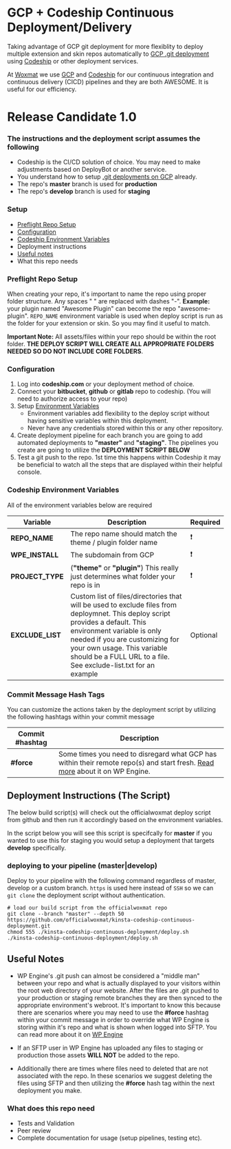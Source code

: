 # GCP + Codeship Continuous Deployment/Delivery

Taking advantage of GCP git deployment for more flexiblity to deploy multiple extension and skin repos automatically to [GCP .git deployment](https://kinsta.com/git/) using [Codeship](https://codeship.com) or other deployment services.

At [Woxmat](https://woxmat.com) we use [GCP](https://cloud.google.com) and [Codeship](https://www.codeship.com) for our continuous integration and continuous delivery (CICD) pipelines and they are both AWESOME. It is useful for our efficiency.

# Release Candidate 1.0

### The instructions and the deployment script assumes the following

* Codeship is the CI/CD solution of choice. You may need to make adjustments based on DeployBot or another service.
* You understand how to setup [.git deployments on GCP](https://cloud.google.com/git/) already.
* The repo's **master** branch is used for **production**
* The repo's **develop** branch is used for **staging**

### Setup

* [Preflight Repo Setup](https://github.com/officialwoxmat/kinsta-codeship-continuous-deployment#preflight-repo-setup)
* [Configuration](https://github.com/officialwoxmat/kinsta-codeship-continuous-deployment#configuration)
* [Codeship Environment Variables](https://github.com/officialwoxmat/kinsta-codeship-continuous-deployment#codeship-environment-variables)
* Deployment instructions
* [Useful notes](https://github.com/officialwoxmat/kinsta-codeship-continuous-deployment#useful-notes)
* What this repo needs

### Preflight Repo Setup

When creating your repo, it's important to name the repo using proper folder structure. Any spaces " " are replaced with dashes "-". **Example:** your plugin named "Awesome Plugin" can become the repo "awesome-plugin". `REPO_NAME` environment variable is used when deploy script is run as the folder for your extension or skin. So you may find it useful to match.

**Important Note:** All assets/files within your repo should be within the root folder. **THE DEPLOY SCRIPT WILL CREATE ALL APPROPRIATE FOLDERS NEEDED SO DO NOT INCLUDE CORE FOLDERS**.

### Configuration

1. Log into **codeship.com** or your deployment method of choice.
2. Connect your **bitbucket**, **github** or **gitlab** repo to codeship. (You will need to authorize access to your repo)
3. Setup [Environment Variables](https://github.com/officialwoxmat/kinsta-codeship-continuous-deployment#codeship-environment-variables)
    * Environment variables add flexibility to the deploy script without having sensitive variables within this deployment.
    * Never have any credentials stored within this or any other repository.
4. Create deployment pipeline for each branch you are going to add automated deployments to **"master"** and **"staging"**. The pipelines you create are going to utilize the **DEPLOYMENT SCRIPT BELOW**
5. Test a git push to the repo. 1st time this happens within Codeship it may be beneficial to watch all the steps that are displayed within their helpful console.

### Codeship Environment Variables

All of the environment variables below are required

|Variable|Description|Required|
| ------------- | ------------- | ------------- |
|**REPO_NAME**|The repo name should match the theme / plugin folder name|:heavy_exclamation_mark:|
|**WPE_INSTALL**|The subdomain from GCP|:heavy_exclamation_mark:|
|**PROJECT_TYPE**|(**"theme"** or **"plugin"**) This really just determines what folder your repo is in|:heavy_exclamation_mark:|
|**EXCLUDE_LIST**|Custom list of files/directories that will be used to exclude files from deploymnet. This deploy script provides a default. This environment variable is only needed if you are customizing for your own usage. This variable should be a FULL URL to a file. See exclude-list.txt for an example| Optional

### Commit Message Hash Tags
You can customize the actions taken by the deployment script by utilizing the following hashtags within your commit message

|Commit #hashtag|Description|
| ------------- | ------------- |
|**#force**|Some times you need to disregard what GCP has within their remote repo(s) and start fresh. [Read more](https://wpengine.com/support/resetting-your-git-push-to-deploy-repository/) about it on WP Engine.|

## Deployment Instructions (The Script)

The below build script(s) will check out the officialwoxmat deploy script from github and then run it accordingly based on the environment variables.

In the script below you will see this script is specifcally for **master** if you wanted to use this for staging you would setup a deployment that targets **develop** specifically.

### deploying to your pipeline (master|develop)

Deploy to your pipeline with the following command regardless of master, develop or a custom branch. `https` is used here instead of `SSH` so we can `git clone` the deployment script without authentication.

```
# load our build script from the officialwoxmat repo
git clone --branch "master" --depth 50 https://github.com/officialwoxmat/kinsta-codeship-continuous-deployment.git
chmod 555 ./kinsta-codeship-continuous-deployment/deploy.sh
./kinsta-codeship-continuous-deployment/deploy.sh
```

## Useful Notes
* WP Engine's .git push can almost be considered a "middle man" between your repo and what is actually displayed to your visitors within the root web directory of your website. After the files are .git pushed to your production or staging remote branches they are then synced to the appropriate environment's webroot. It's important to know this because there are scenarios where you may need to use the **#force** hashtag within your commit message in order to override what WP Engine is storing within it's repo and what is shown when logged into SFTP. You can read more about it on [WP Engine](https://wpengine.com/support/resetting-your-git-push-to-deploy-repository/)

* If an SFTP user in WP Engine has uploaded any files to staging or production those assets **WILL NOT** be added to the repo.
* Additionally there are times where files need to deleted that are not associated with the repo. In these scenarios we suggest deleting the files using SFTP and then utilizing the **#force** hash tag within the next deployment you make.

### What does this repo need

* Tests and Validation
* Peer review
* Complete documentation for usage (setup pipelines, testing etc).
